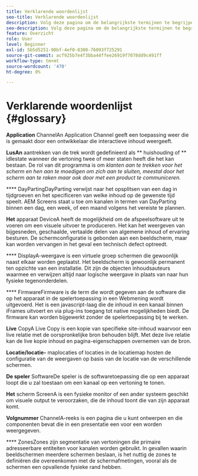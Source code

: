 ```yaml
---
title: Verklarende woordenlijst
seo-title: Verklarende woordenlijst
description: Volg deze pagina om de belangrijkste termijnen te begrijpen verbonden aan AEM Screens.
seo-description: Volg deze pagina om de belangrijkste termijnen te begrijpen verbonden aan AEM Screens.
feature: Overzicht
role: User
level: Beginner
exl-id: 5b5d5251-90bf-4ef0-8300-76093f725291
source-git-commit: acf925b7e4f3bba44ffee26919f7078dd9c491ff
workflow-type: tm+mt
source-wordcount: '470'
ht-degree: 0%

---
```


# Verklarende woordenlijst {#glossary}

**Application** ChannelAn Application Channel geeft een toepassing weer die is gemaakt door een ontwikkelaar die interactieve inhoud weergeeft.

**LusAn** aantrekken van de trek wordt gedefinieerd als  ** huishouding of  ** idlestate wanneer de vertoning twee of meer staten heeft die het kan bestaan. De rol van dit programma is om *klanten aan te trekken voor het scherm en hen aan te moedigen om zich aan te sluiten, meestal door het scherm aan te raken maar ook door met een product te communiceren.*

**** DayPartingDayParting verwijst naar het opsplitsen van een dag in tijdgroeven en het specificeren van welke inhoud op de gewenste tijd speelt. AEM Screens staat u toe om kanalen in termen van DayParting binnen een dag, een week, of een maand volgens het vereiste te plannen.

**Het** apparaat DeviceA heeft de mogelijkheid om de afspeelsoftware uit te voeren om een visuele uitvoer te produceren. Het kan het weergeven van bijgesneden, geschaalde, vertaalde delen van algemene inhoud of ervaring besturen. De schermconfiguratie is gebonden aan een beeldscherm, maar kan worden vervangen in het geval een technisch defect optreedt.

**** DisplayA-weergave is een virtuele groep schermen die gewoonlijk naast elkaar worden geplaatst. Het beeldscherm is gewoonlijk permanent ten opzichte van een installatie. Dit zijn de objecten inhoudsauteurs waarmee en verwijzen altijd naar logische weergave in plaats van naar hun fysieke tegenonderdelen.

**** FirmwareFirmware is de term die wordt gegeven aan de software die op het apparaat in de spelertoepassing in een Webmening wordt uitgevoerd. Het is een javascript-laag die de inhoud in een kanaal binnen iFrames uitvoert en via plug-ins toegang tot native mogelijkheden biedt. De firmware kan worden bijgewerkt zonder de spelertoepassing bij te werken.

**Live** CopyA Live Copy is een kopie van specifieke site-inhoud waarvoor een live relatie met de oorspronkelijke bron behouden blijft. Met deze live relatie kan de live kopie inhoud en pagina-eigenschappen overnemen van de bron.

**Locatie/locatie-** maplocaties of locaties in de locatiemap hosten de configuratie van de weergaven op basis van de locatie van de verschillende schermen.

**De speler** SoftwareDe speler is de softwaretoepassing die op een apparaat loopt die u zal toestaan om een kanaal op een vertoning te tonen.

**Het** scherm ScreenA is een fysieke monitor of een ander systeem geschikt om visuele output te veroorzaken, die de inhoud toont die van zijn apparaat komt.

**Volgnummer** ChannelA-reeks is een pagina die u kunt ontwerpen en die componenten bevat die in een presentatie een voor een worden weergegeven.

**** ZonesZones zijn segmentatie van vertoningen die primaire adresseerbare entiteiten voor kanalen worden gebruikt. In gevallen waarin beeldschermen meerdere schermen beslaan, is het nuttig de zones te definiëren die overeenkomen met de schermafmetingen, vooral als de schermen een opvallende fysieke rand hebben.
